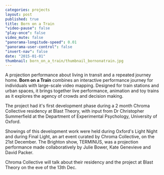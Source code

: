 ```yaml
---
categories: projects
layout: post
published: true
title: Born on a Train
"video-pause": false
"play-once": false
video_mute: false
"panorama-longitude-speed": 0.01
"panorama-user-control": false
"invert-nav": false
date: "2015-01-01"
thumbnail: born_on_a_train/thumbnail_bornonatrain.jpg
---
```


A projection performance about living in transit and a repeated journey home. **Born on a Train** combines an interactive performance journey for individuals with large-scale video mapping. Designed for train stations and urban spaces, it brings together live performance, animation and toy trains as it explores the agency of crowds and decision making.

The project had it's first development phase during a 2 month Chroma Collective residency at Blast Theory, with input from Dr Christopher Summerfield at the Department of Experimental Psychology, University of Oxford. 

Showings of this development work were held during Oxford's Light Night and during Final Light, an art event curated by Chroma Collective, on the 21st December. The Brighton show, TERMINUS, was a projection performance made collaboratively by Julie Bower, Kate Genevieve and David Packer.

Chroma Collective will talk about their residency and the project at Blast Theory on the eve of the 13th Dec.
